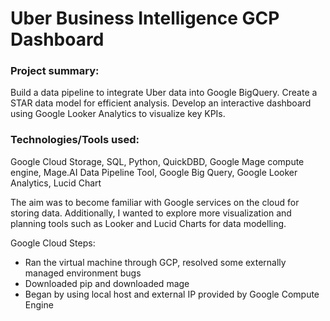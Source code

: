 # Uber Business Intelligence GCP Dashboard

### Project summary:
Build a data pipeline to integrate Uber data into Google BigQuery. Create a STAR data model for efficient analysis. Develop an interactive dashboard using Google Looker Analytics to visualize key KPIs.

### Technologies/Tools used:

Google Cloud Storage, SQL, Python, QuickDBD, Google Mage compute engine, Mage.AI Data Pipeline Tool, Google Big Query, Google Looker Analytics, Lucid Chart

The aim was to become familiar with Google services on the cloud for storing data. Additionally, I wanted to explore more visualization and planning tools such as Looker and Lucid Charts for data modelling. 

Google Cloud Steps:

- Ran the virtual machine through GCP, resolved some externally managed environment bugs 
- Downloaded pip and downloaded mage
- Began by using local host and external IP provided by Google Compute Engine
